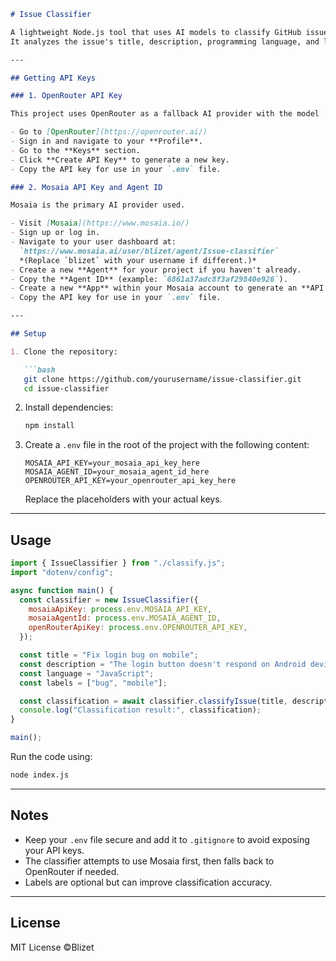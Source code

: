 ````markdown
# Issue Classifier

A lightweight Node.js tool that uses AI models to classify GitHub issues by difficulty level: **easy**, **medium**, or **difficult**.  
It analyzes the issue's title, description, programming language, and labels to provide a structured difficulty rating.

---

## Getting API Keys

### 1. OpenRouter API Key

This project uses OpenRouter as a fallback AI provider with the model `mistralai/mistral-small-3.2-24b-instruct:free`.

- Go to [OpenRouter](https://openrouter.ai/)
- Sign in and navigate to your **Profile**.
- Go to the **Keys** section.
- Click **Create API Key** to generate a new key.
- Copy the API key for use in your `.env` file.

### 2. Mosaia API Key and Agent ID

Mosaia is the primary AI provider used.

- Visit [Mosaia](https://www.mosaia.io/)
- Sign up or log in.
- Navigate to your user dashboard at:  
  `https://www.mosaia.ai/user/blizet/agent/Issue-classifier`  
  *(Replace `blizet` with your username if different.)*
- Create a new **Agent** for your project if you haven't already.
- Copy the **Agent ID** (example: `6861a37adc8f3af29840e926`).
- Create a new **App** within your Mosaia account to generate an **API Key**.
- Copy the API key for use in your `.env` file.

---

## Setup

1. Clone the repository:

   ```bash
   git clone https://github.com/yourusername/issue-classifier.git
   cd issue-classifier
````

2. Install dependencies:

   ```bash
   npm install
   ```

3. Create a `.env` file in the root of the project with the following content:

   ```env
   MOSAIA_API_KEY=your_mosaia_api_key_here
   MOSAIA_AGENT_ID=your_mosaia_agent_id_here
   OPENROUTER_API_KEY=your_openrouter_api_key_here
   ```

   Replace the placeholders with your actual keys.

---

## Usage

```js
import { IssueClassifier } from "./classify.js";
import "dotenv/config";

async function main() {
  const classifier = new IssueClassifier({
    mosaiaApiKey: process.env.MOSAIA_API_KEY,
    mosaiaAgentId: process.env.MOSAIA_AGENT_ID,
    openRouterApiKey: process.env.OPENROUTER_API_KEY,
  });

  const title = "Fix login bug on mobile";
  const description = "The login button doesn't respond on Android devices after recent UI update.";
  const language = "JavaScript";
  const labels = ["bug", "mobile"];

  const classification = await classifier.classifyIssue(title, description, language, labels);
  console.log("Classification result:", classification);
}

main();
```

Run the code using:

```bash
node index.js
```

---

## Notes

* Keep your `.env` file secure and add it to `.gitignore` to avoid exposing your API keys.
* The classifier attempts to use Mosaia first, then falls back to OpenRouter if needed.
* Labels are optional but can improve classification accuracy.

---

## License

MIT License ©Blizet

```
